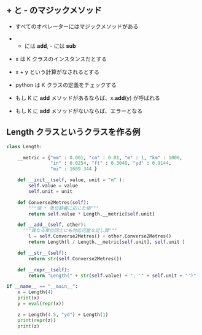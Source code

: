 

## + と - のマジックメソッド

* すべてのオペレーターにはマジックメソッドがある
* + には __add__, - には __sub__

* x は K クラスのインスタンスだとする
* x + y という計算がなされるとする
* python は K クラスの定義をチェックする
* もし K に __add__ メソッドがあるならば、x.__add__(y) が呼ばれる
* もし K に __add__ メソッドがないならば、エラーとなる







## Length クラスというクラスを作る例

```py
class Length:

    __metric = {"mm" : 0.001, "cm" : 0.01, "m" : 1, "km" : 1000,
                "in" : 0.0254, "ft" : 0.3048, "yd" : 0.9144,
                "mi" : 1609.344 }

    def __init__(self, value, unit = "m" ):
        self.value = value
        self.unit = unit

    def Converse2Metres(self):
        """値 * 単位辞書に応じた値"""
        return self.value * Length.__metric[self.unit]

    def __add__(self, other):
      """異なる単位同士にも対応可能な足し算"""
        l = self.Converse2Metres() + other.Converse2Metres()
        return Length(l / Length.__metric[self.unit], self.unit )

    def __str__(self):
        return str(self.Converse2Metres())

    def __repr__(self):
        return "Length(" + str(self.value) + ", '" + self.unit + "')"

if __name__ == "__main__":
    x = Length(4)
    print(x)
    y = eval(repr(x))

    z = Length(4.5, "yd") + Length(1)
    print(repr(z))
    print(z)
```
